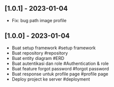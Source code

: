 ## [1.0.1] - 2023-01-04

- Fix: bug path image profile


## [1.0.0] - 2023-01-04

- Buat setup framework #setup framework
- Buat repository #repository
- Buat entity diagram #ERD
- Buat autentikasi dan role #Authentication & role
- Buat feature forgot password #forgot password
- Buat response untuk profile page #profile page
- Deploy project ke server #deployment